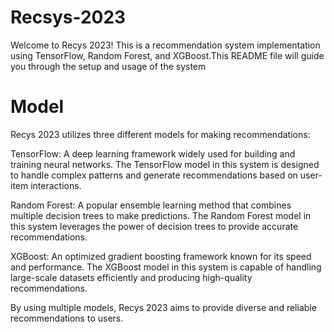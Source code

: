 # Recsys-2023
Welcome to Recys 2023! This is a recommendation system implementation using TensorFlow, Random Forest, and XGBoost.This README file will guide you through the setup and usage of the system

# Model
Recys 2023 utilizes three different models for making recommendations:

TensorFlow: A deep learning framework widely used for building and training neural networks. The TensorFlow model in this system is designed to handle complex patterns and generate recommendations based on user-item interactions.

Random Forest: A popular ensemble learning method that combines multiple decision trees to make predictions. The Random Forest model in this system leverages the power of decision trees to provide accurate recommendations.

XGBoost: An optimized gradient boosting framework known for its speed and performance. The XGBoost model in this system is capable of handling large-scale datasets efficiently and producing high-quality recommendations.

By using multiple models, Recys 2023 aims to provide diverse and reliable recommendations to users.
